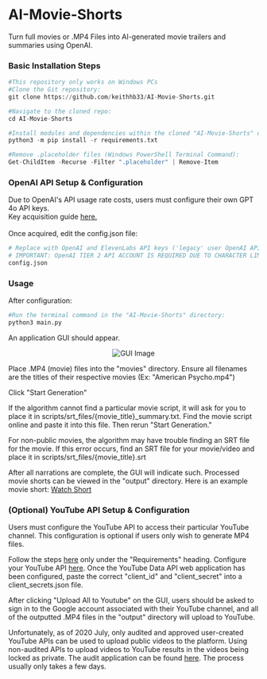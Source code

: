 # AI-Movie-Shorts
Turn full movies or .MP4 Files into AI-generated movie trailers and summaries using OpenAI.


<h3>Basic Installation Steps</h3>

```python
#This repository only works on Windows PCs
#Clone the Git repository:
git clone https://github.com/keithhb33/AI-Movie-Shorts.git

#Navigate to the cloned repo:
cd AI-Movie-Shorts

#Install modules and dependencies within the cloned "AI-Movie-Shorts" directory:
python3 -m pip install -r requirements.txt

#Remove .placeholder files (Windows PowerShell Terminal Command):
Get-ChildItem -Recurse -Filter ".placeholder" | Remove-Item

```

<h3>OpenAI API Setup & Configuration</h3>
Due to OpenAI's API usage rate costs, users must configure their own GPT 4o API keys.
<br />
Key acquisition guide <a href="https://www.howtogeek.com/885918/how-to-get-an-openai-api-key/#:~:text=Go%20to%20OpenAI's%20Platform%20website,generate%20a%20new%20API%20key">here.</a>
<br />
<br />
Once acquired, edit the config.json file:
<br />

```python
# Replace with OpenAI and ElevenLabs API keys ('legacy' user OpenAI API keys are utilized here).
# IMPORTANT: OpenAI TIER 2 API ACCOUNT IS REQUIRED DUE TO CHARACTER LIMITS ON LEVEL 1.
config.json
```

<h3>Usage</h3>
After configuration:

```python
#Run the terminal command in the "AI-Movie-Shorts" directory:
python3 main.py
```

An application GUI should appear.

<p align="center">
  <img src="https://github.com/keithhb33/AI-Movie-Shorts/assets/51885619/0c136488-f3d7-4b94-a49e-32af9a861ef8" alt="GUI Image"/>
</p>

Place .MP4 (movie) files into the "movies" directory.
Ensure all filenames are the titles of their respective movies (Ex: "American Psycho.mp4")

Click "Start Generation"

If the algorithm cannot find a particular movie script, it will ask for you to place it in scripts/srt_files/{movie_title}_summary.txt.
Find the movie script online and paste it into this file. Then rerun "Start Generation."

For non-public movies, the algorithm may have trouble finding an SRT file for the movie. If this error occurs, find an SRT file
for your movie/video and place it in scripts/srt_files/{movie_title}.srt

After all narrations are complete, the GUI will indicate such. Processed movie shorts can be viewed in the "output" directory.
Here is an example movie short: [Watch Short](https://youtu.be/TBBme4gQ9G8)


<h3>(Optional) YouTube API Setup & Configuration</h3>

Users must configure the YouTube API to access their particular YouTube channel. This configuration is optional if users only wish to generate MP4 files.

Follow the steps <a href="https://developers.google.com/youtube/v3/guides/uploading_a_video">here</a> only under the "Requirements" heading. Configure your YouTube API <a href="https://console.cloud.google.com/apis/dashboard">here</a>. Once the YouTube Data API web application has been configured, paste the correct "client_id" and "client_secret" into 
a client_secrets.json file.

After clicking "Upload All to Youtube" on the GUI, users should be asked to sign in to the Google account associated with their YouTube channel, and all of the outputted .MP4 files in the "output" directory will upload to YouTube.

Unfortunately, as of 2020 July, only audited and approved user-created YouTube APIs can be used to upload public videos to the platform. Using non-audited APIs to upload videos to YouTube results in the videos being locked as private. The audit application can be found <a href="https://support.google.com/youtube/contact/yt_api_form?hl=en">here</a>. The process usually only takes a few days.
